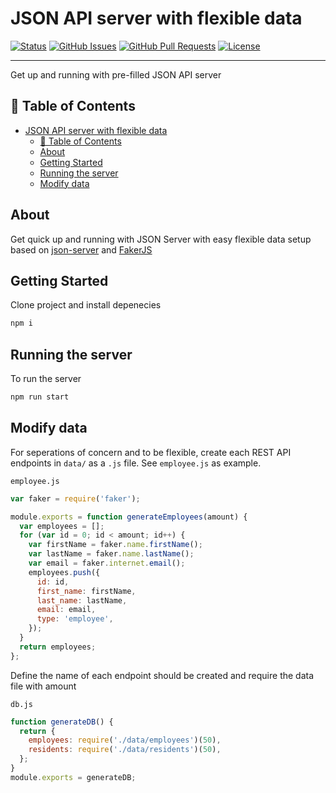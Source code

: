 # JSON API server with flexible data

[![Status](https://img.shields.io/badge/status-active-success.svg)]()
[![GitHub Issues](https://img.shields.io/github/issues/bgpedersen/json-api-server-with-data.svg)](https://github.com/bgpedersen/json-api-server-with-data/issues)
[![GitHub Pull Requests](https://img.shields.io/github/issues-pr/bgpedersen/json-api-server-with-data.svg)](https://github.com/bgpedersen/json-api-server-with-data/pulls)
[![License](https://img.shields.io/badge/license-MIT-blue.svg)](/LICENSE)

---

Get up and running with pre-filled JSON API server

## 📝 Table of Contents

- [JSON API server with flexible data](#json-api-server-with-flexible-data)
  - [📝 Table of Contents](#%f0%9f%93%9d-table-of-contents)
  - [About](#about)
  - [Getting Started](#getting-started)
  - [Running the server](#running-the-server)
  - [Modify data](#modify-data)

## About

Get quick up and running with JSON Server with easy flexible data setup based on [json-server](https://github.com/typicode/json-server) and [FakerJS](https://github.com/marak/Faker.js/)

## Getting Started

Clone project and install depenecies

```bash
npm i
```

## Running the server

To run the server

```bash
npm run start
```

## Modify data

For seperations of concern and to be flexible, create each REST API endpoints in `data/` as a `.js` file. See `employee.js` as example.

`employee.js`

```javascript
var faker = require('faker');

module.exports = function generateEmployees(amount) {
  var employees = [];
  for (var id = 0; id < amount; id++) {
    var firstName = faker.name.firstName();
    var lastName = faker.name.lastName();
    var email = faker.internet.email();
    employees.push({
      id: id,
      first_name: firstName,
      last_name: lastName,
      email: email,
      type: 'employee',
    });
  }
  return employees;
};
```

Define the name of each endpoint should be created and require the data file with amount

`db.js`

```javascript
function generateDB() {
  return {
    employees: require('./data/employees')(50),
    residents: require('./data/residents')(50),
  };
}
module.exports = generateDB;
```
